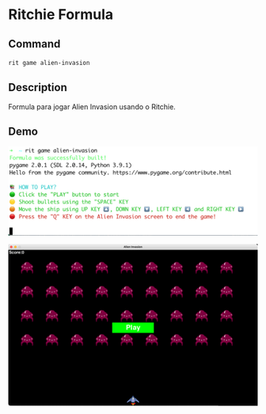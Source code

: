 # Ritchie Formula

## Command

```bash
rit game alien-invasion
```

## Description

Formula para jogar Alien Invasion usando o Ritchie.

## Demo

![Execution](/docs/img/rit-game-alien-invasion-formula.png)

![Game](/docs/img/rit-game-alien-invasion-play.png)
